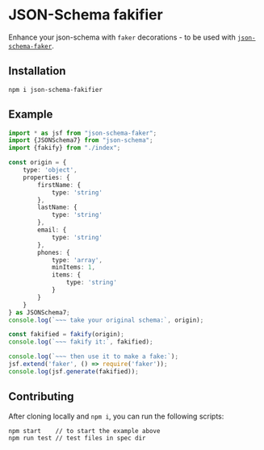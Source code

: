 # JSON-Schema fakifier
Enhance your json-schema with `faker` decorations - to be used with [`json-schema-faker`](https://github.com/json-schema-faker/json-schema-faker).


## Installation
```
npm i json-schema-fakifier
```

## Example
```typescript
import * as jsf from "json-schema-faker";
import {JSONSchema7} from "json-schema";
import {fakify} from "./index";

const origin = {
    type: 'object',
    properties: {
        firstName: {
            type: 'string'
        },
        lastName: {
            type: 'string'
        },
        email: {
            type: 'string'
        },
        phones: {
            type: 'array',
            minItems: 1,
            items: {
                type: 'string'
            }
        }
    }
} as JSONSchema7;
console.log(`~~~ take your original schema:`, origin);

const fakified = fakify(origin);
console.log(`~~~ fakify it:`, fakified);

console.log(`~~~ then use it to make a fake:`);
jsf.extend('faker', () => require('faker'));
console.log(jsf.generate(fakified));
```


## Contributing
After cloning locally and `npm i`, you can run the following scripts:
```
npm start    // to start the example above
npm run test // test files in spec dir
```
